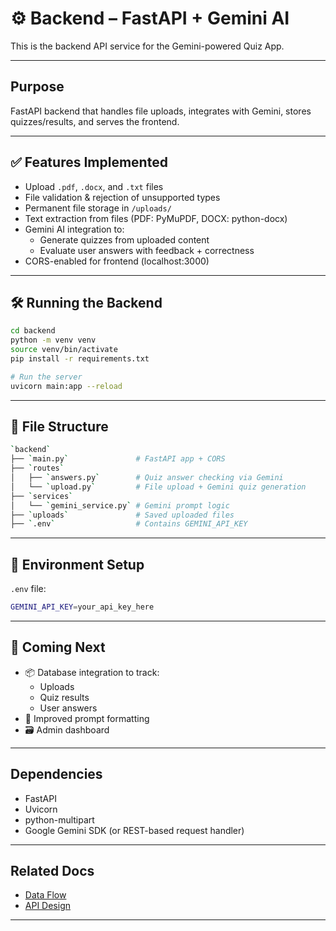 # ⚙️ Backend – FastAPI + Gemini AI

This is the backend API service for the Gemini-powered Quiz App.

---

## Purpose
FastAPI backend that handles file uploads, integrates with Gemini, stores quizzes/results, and serves the frontend.

--- 

## ✅ Features Implemented

- Upload `.pdf`, `.docx`, and `.txt` files
- File validation & rejection of unsupported types
- Permanent file storage in `/uploads/`
- Text extraction from files (PDF: PyMuPDF, DOCX: python-docx)
- Gemini AI integration to:
  - Generate quizzes from uploaded content
  - Evaluate user answers with feedback + correctness
- CORS-enabled for frontend (localhost:3000)

--- 

## 🛠️ Running the Backend

```bash
cd backend
python -m venv venv
source venv/bin/activate
pip install -r requirements.txt

# Run the server
uvicorn main:app --reload
```
---
## 📂 File Structure

```bash
`backend`
├── `main.py`               # FastAPI app + CORS
├── `routes`
│   ├── `answers.py`        # Quiz answer checking via Gemini
│   └── `upload.py`         # File upload + Gemini quiz generation
├── `services`
│   └── `gemini_service.py` # Gemini prompt logic
├── `uploads`               # Saved uploaded files
├── `.env`                  # Contains GEMINI_API_KEY
```
--- 

## 🔐 Environment Setup
`.env` file:
```bash
GEMINI_API_KEY=your_api_key_here
```
---

## 🚧 Coming Next

- 📦 Database integration to track:
    - Uploads
    - Quiz results
    - User answers
- 🧠 Improved prompt formatting
- 🗃️ Admin dashboard

---


## Dependencies

- FastAPI
- Uvicorn
- python-multipart
- Google Gemini SDK (or REST-based request handler)

--- 

## Related Docs

- [Data Flow](../docs/architecture/data_flow.md)
- [API Design](../docs/architecture/api_design.md)

--- 









